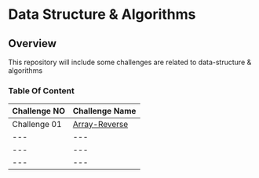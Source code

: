 # Data Structure & Algorithms

## Overview

This repository will include some challenges are related to data-structure & algorithms

### Table Of Content

| **Challenge NO** | **Challenge Name**                                  |
| ---------------- | --------------------------------------------------- |
| Challenge 01     | [Array-Reverse](/array-reverse/README.md) |
| ---              | ---                                                 |
| ---              | ---                                                 |
| ---              | ---                                                 |
